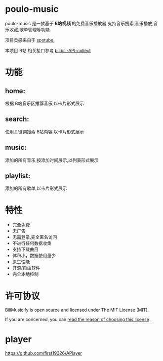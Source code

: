 # poulo-music

poulo-music 是一款基于 **B站视频** 的免费音乐播放器,支持音乐搜索,音乐播放,音乐收藏,歌单管理等功能

项目灵感来自于 [spotube](https://github.com/KRTirtho/spotube),

本项目 B站 相关接口参考 [bilibili-API-collect](https://socialsisteryi.github.io/bilibili-API-collect/)

# 功能

## home:
根据 B站音乐区推荐音乐,以卡片形式展示

## search:
使用关键词搜索 B站内容,以卡片形式展示

## music:
添加的所有音乐,按添加时间展示,以列表形式展示

## playlist:
添加的所有歌单,以卡片形式展示

# 特性
- 完全免费
- 无广告
- 无需登录,完全匿名访问
- 不进行任何数据收集
- 支持下载曲目
- 体积小，数据使用量少
- 原生性能
- 开源/自由软件
- 完全本地控制

# 许可协议
BiliMusicify is open source and licensed under The MIT License (MIT).

If you are concerned, you can [read the reason of choosing this license](https://opensource.org/license/mit) .

# player

https://github.com/first19326/APlayer